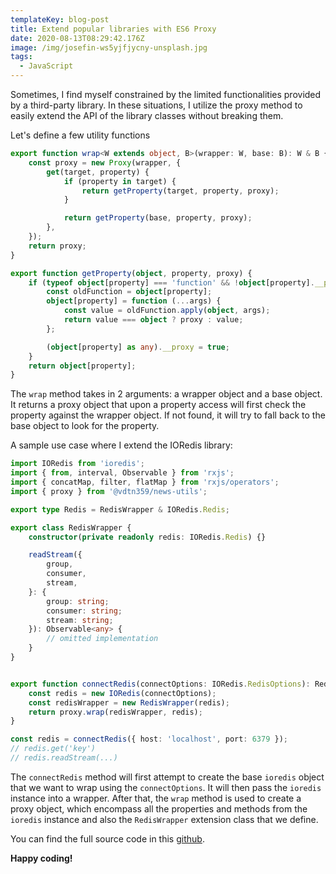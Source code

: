 ```yaml
---
templateKey: blog-post
title: Extend popular libraries with ES6 Proxy
date: 2020-08-13T08:29:42.176Z
image: /img/josefin-ws5yjfjycny-unsplash.jpg
tags:
  - JavaScript
---
```

Sometimes, I find myself constrained by the limited functionalities provided by a third-party library. In these situations, I utilize the proxy method to easily extend the API of the library classes without breaking them.

Let's define a few utility functions

```typescript
export function wrap<W extends object, B>(wrapper: W, base: B): W & B {
	const proxy = new Proxy(wrapper, {
		get(target, property) {
			if (property in target) {
				return getProperty(target, property, proxy);
			}

			return getProperty(base, property, proxy);
		},
	});
	return proxy;
}

export function getProperty(object, property, proxy) {
	if (typeof object[property] === 'function' && !object[property].__proxy) {
		const oldFunction = object[property];
		object[property] = function (...args) {
			const value = oldFunction.apply(object, args);
			return value === object ? proxy : value;
		};

		(object[property] as any).__proxy = true;
	}
	return object[property];
}

```

The `wrap` method takes in 2 arguments: a wrapper object and a base object. It returns a proxy object that upon a property access will first check the property against the wrapper object. If not found, it will try to fall back to the base object to look for the property.

A sample use case where I extend the IORedis library:

```typescript
import IORedis from 'ioredis';
import { from, interval, Observable } from 'rxjs';
import { concatMap, filter, flatMap } from 'rxjs/operators';
import { proxy } from '@vdtn359/news-utils';

export type Redis = RedisWrapper & IORedis.Redis;

export class RedisWrapper {
	constructor(private readonly redis: IORedis.Redis) {}

	readStream({
		group,
		consumer,
		stream,
	}: {
		group: string;
		consumer: string;
		stream: string;
	}): Observable<any> {
		// omitted implementation
	}
}


export function connectRedis(connectOptions: IORedis.RedisOptions): Redis {
	const redis = new IORedis(connectOptions);
	const redisWrapper = new RedisWrapper(redis);
	return proxy.wrap(redisWrapper, redis);
}

const redis = connectRedis({ host: 'localhost', port: 6379 });
// redis.get('key')
// redis.readStream(...)
```

The `connectRedis` method will first attempt to create the base `ioredis` object that we want to wrap using the `connectOptions`. It will then pass the `ioredis` instance into a wrapper. After that, the `wrap` method is used to create a proxy object, which encompass all the properties and methods from the `ioredis` instance and also the `RedisWrapper` extension class that we define. 

You can find the full source code in this [github](https://github.com/tuan231195/vdtn359-news/blob/develop/packages/schema/src/redis/redis.ts).

**Happy coding!**
